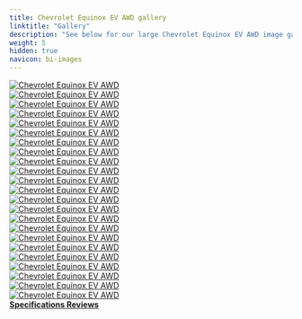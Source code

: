 ```yaml
---
title: Chevrolet Equinox EV AWD gallery
linktitle: "Gallery"
description: "See below for our large Chevrolet Equinox EV AWD image gallery. Click pictures for high-resolution versions."
weight: 5
hidden: true
navicon: bi-images
---
```

<!-- markdownlint-disable MD033 -->
<div class="row" id ="my-gallery">
	<div class="pswp-grid-item col-6 col-md-4">
		<a href="https://media.evkx.net/multimedia/models/chevrolet/equinox_ev/equinox_ev_awd/chargeport_1.jpg"
data-pswp-src="https://media.evkx.net/multimedia/models/chevrolet/equinox_ev/equinox_ev_awd/chargeport_1.jpg"
data-pswp-width="3000"
data-pswp-height="2001" 
target="_blank">
			<img src="https://media.evkx.net/multimedia/models/chevrolet/equinox_ev/equinox_ev_awd/chargeport_1_xst.jpg" alt="Chevrolet Equinox EV AWD" class="img-fluid " />
		</a>
	</div>
	<div class="pswp-grid-item col-6 col-md-4">
		<a href="https://media.evkx.net/multimedia/models/chevrolet/equinox_ev/equinox_ev_awd/dynamic_1.jpg"
data-pswp-src="https://media.evkx.net/multimedia/models/chevrolet/equinox_ev/equinox_ev_awd/dynamic_1.jpg"
data-pswp-width="3000"
data-pswp-height="2001" 
target="_blank">
			<img src="https://media.evkx.net/multimedia/models/chevrolet/equinox_ev/equinox_ev_awd/dynamic_1_xst.jpg" alt="Chevrolet Equinox EV AWD" class="img-fluid " />
		</a>
	</div>
	<div class="pswp-grid-item col-6 col-md-4">
		<a href="https://media.evkx.net/multimedia/models/chevrolet/equinox_ev/equinox_ev_awd/exterior_1.jpg"
data-pswp-src="https://media.evkx.net/multimedia/models/chevrolet/equinox_ev/equinox_ev_awd/exterior_1.jpg"
data-pswp-width="3000"
data-pswp-height="2099" 
target="_blank">
			<img src="https://media.evkx.net/multimedia/models/chevrolet/equinox_ev/equinox_ev_awd/exterior_1_xst.jpg" alt="Chevrolet Equinox EV AWD" class="img-fluid " />
		</a>
	</div>
	<div class="pswp-grid-item col-6 col-md-4">
		<a href="https://media.evkx.net/multimedia/models/chevrolet/equinox_ev/equinox_ev_awd/exterior_10.jpg"
data-pswp-src="https://media.evkx.net/multimedia/models/chevrolet/equinox_ev/equinox_ev_awd/exterior_10.jpg"
data-pswp-width="3000"
data-pswp-height="2001" 
target="_blank">
			<img src="https://media.evkx.net/multimedia/models/chevrolet/equinox_ev/equinox_ev_awd/exterior_10_xst.jpg" alt="Chevrolet Equinox EV AWD" class="img-fluid " />
		</a>
	</div>
	<div class="pswp-grid-item col-6 col-md-4">
		<a href="https://media.evkx.net/multimedia/models/chevrolet/equinox_ev/equinox_ev_awd/exterior_11.jpg"
data-pswp-src="https://media.evkx.net/multimedia/models/chevrolet/equinox_ev/equinox_ev_awd/exterior_11.jpg"
data-pswp-width="3000"
data-pswp-height="1580" 
target="_blank">
			<img src="https://media.evkx.net/multimedia/models/chevrolet/equinox_ev/equinox_ev_awd/exterior_11_xst.jpg" alt="Chevrolet Equinox EV AWD" class="img-fluid " />
		</a>
	</div>
	<div class="pswp-grid-item col-6 col-md-4">
		<a href="https://media.evkx.net/multimedia/models/chevrolet/equinox_ev/equinox_ev_awd/exterior_2.jpg"
data-pswp-src="https://media.evkx.net/multimedia/models/chevrolet/equinox_ev/equinox_ev_awd/exterior_2.jpg"
data-pswp-width="3000"
data-pswp-height="2000" 
target="_blank">
			<img src="https://media.evkx.net/multimedia/models/chevrolet/equinox_ev/equinox_ev_awd/exterior_2_xst.jpg" alt="Chevrolet Equinox EV AWD" class="img-fluid " />
		</a>
	</div>
	<div class="pswp-grid-item col-6 col-md-4">
		<a href="https://media.evkx.net/multimedia/models/chevrolet/equinox_ev/equinox_ev_awd/exterior_3.jpg"
data-pswp-src="https://media.evkx.net/multimedia/models/chevrolet/equinox_ev/equinox_ev_awd/exterior_3.jpg"
data-pswp-width="3000"
data-pswp-height="2000" 
target="_blank">
			<img src="https://media.evkx.net/multimedia/models/chevrolet/equinox_ev/equinox_ev_awd/exterior_3_xst.jpg" alt="Chevrolet Equinox EV AWD" class="img-fluid " />
		</a>
	</div>
	<div class="pswp-grid-item col-6 col-md-4">
		<a href="https://media.evkx.net/multimedia/models/chevrolet/equinox_ev/equinox_ev_awd/exterior_4.jpg"
data-pswp-src="https://media.evkx.net/multimedia/models/chevrolet/equinox_ev/equinox_ev_awd/exterior_4.jpg"
data-pswp-width="3000"
data-pswp-height="2000" 
target="_blank">
			<img src="https://media.evkx.net/multimedia/models/chevrolet/equinox_ev/equinox_ev_awd/exterior_4_xst.jpg" alt="Chevrolet Equinox EV AWD" class="img-fluid " />
		</a>
	</div>
	<div class="pswp-grid-item col-6 col-md-4">
		<a href="https://media.evkx.net/multimedia/models/chevrolet/equinox_ev/equinox_ev_awd/exterior_5.jpg"
data-pswp-src="https://media.evkx.net/multimedia/models/chevrolet/equinox_ev/equinox_ev_awd/exterior_5.jpg"
data-pswp-width="3000"
data-pswp-height="2000" 
target="_blank">
			<img src="https://media.evkx.net/multimedia/models/chevrolet/equinox_ev/equinox_ev_awd/exterior_5_xst.jpg" alt="Chevrolet Equinox EV AWD" class="img-fluid " />
		</a>
	</div>
	<div class="pswp-grid-item col-6 col-md-4">
		<a href="https://media.evkx.net/multimedia/models/chevrolet/equinox_ev/equinox_ev_awd/exterior_6.jpg"
data-pswp-src="https://media.evkx.net/multimedia/models/chevrolet/equinox_ev/equinox_ev_awd/exterior_6.jpg"
data-pswp-width="3000"
data-pswp-height="1966" 
target="_blank">
			<img src="https://media.evkx.net/multimedia/models/chevrolet/equinox_ev/equinox_ev_awd/exterior_6_xst.jpg" alt="Chevrolet Equinox EV AWD" class="img-fluid " />
		</a>
	</div>
	<div class="pswp-grid-item col-6 col-md-4">
		<a href="https://media.evkx.net/multimedia/models/chevrolet/equinox_ev/equinox_ev_awd/exterior_7.jpg"
data-pswp-src="https://media.evkx.net/multimedia/models/chevrolet/equinox_ev/equinox_ev_awd/exterior_7.jpg"
data-pswp-width="3000"
data-pswp-height="2001" 
target="_blank">
			<img src="https://media.evkx.net/multimedia/models/chevrolet/equinox_ev/equinox_ev_awd/exterior_7_xst.jpg" alt="Chevrolet Equinox EV AWD" class="img-fluid " />
		</a>
	</div>
	<div class="pswp-grid-item col-6 col-md-4">
		<a href="https://media.evkx.net/multimedia/models/chevrolet/equinox_ev/equinox_ev_awd/exterior_8.jpg"
data-pswp-src="https://media.evkx.net/multimedia/models/chevrolet/equinox_ev/equinox_ev_awd/exterior_8.jpg"
data-pswp-width="3000"
data-pswp-height="2001" 
target="_blank">
			<img src="https://media.evkx.net/multimedia/models/chevrolet/equinox_ev/equinox_ev_awd/exterior_8_xst.jpg" alt="Chevrolet Equinox EV AWD" class="img-fluid " />
		</a>
	</div>
	<div class="pswp-grid-item col-6 col-md-4">
		<a href="https://media.evkx.net/multimedia/models/chevrolet/equinox_ev/equinox_ev_awd/exterior_9.jpg"
data-pswp-src="https://media.evkx.net/multimedia/models/chevrolet/equinox_ev/equinox_ev_awd/exterior_9.jpg"
data-pswp-width="3000"
data-pswp-height="2001" 
target="_blank">
			<img src="https://media.evkx.net/multimedia/models/chevrolet/equinox_ev/equinox_ev_awd/exterior_9_xst.jpg" alt="Chevrolet Equinox EV AWD" class="img-fluid " />
		</a>
	</div>
	<div class="pswp-grid-item col-6 col-md-4">
		<a href="https://media.evkx.net/multimedia/models/chevrolet/equinox_ev/equinox_ev_awd/frontseats_1.jpg"
data-pswp-src="https://media.evkx.net/multimedia/models/chevrolet/equinox_ev/equinox_ev_awd/frontseats_1.jpg"
data-pswp-width="3000"
data-pswp-height="1999" 
target="_blank">
			<img src="https://media.evkx.net/multimedia/models/chevrolet/equinox_ev/equinox_ev_awd/frontseats_1_xst.jpg" alt="Chevrolet Equinox EV AWD" class="img-fluid " />
		</a>
	</div>
	<div class="pswp-grid-item col-6 col-md-4">
		<a href="https://media.evkx.net/multimedia/models/chevrolet/equinox_ev/equinox_ev_awd/frontseats_2.jpg"
data-pswp-src="https://media.evkx.net/multimedia/models/chevrolet/equinox_ev/equinox_ev_awd/frontseats_2.jpg"
data-pswp-width="3000"
data-pswp-height="2000" 
target="_blank">
			<img src="https://media.evkx.net/multimedia/models/chevrolet/equinox_ev/equinox_ev_awd/frontseats_2_xst.jpg" alt="Chevrolet Equinox EV AWD" class="img-fluid " />
		</a>
	</div>
	<div class="pswp-grid-item col-6 col-md-4">
		<a href="https://media.evkx.net/multimedia/models/chevrolet/equinox_ev/equinox_ev_awd/headlights_1.jpg"
data-pswp-src="https://media.evkx.net/multimedia/models/chevrolet/equinox_ev/equinox_ev_awd/headlights_1.jpg"
data-pswp-width="3000"
data-pswp-height="2000" 
target="_blank">
			<img src="https://media.evkx.net/multimedia/models/chevrolet/equinox_ev/equinox_ev_awd/headlights_1_xst.jpg" alt="Chevrolet Equinox EV AWD" class="img-fluid " />
		</a>
	</div>
	<div class="pswp-grid-item col-6 col-md-4">
		<a href="https://media.evkx.net/multimedia/models/chevrolet/equinox_ev/equinox_ev_awd/headlights_2.jpg"
data-pswp-src="https://media.evkx.net/multimedia/models/chevrolet/equinox_ev/equinox_ev_awd/headlights_2.jpg"
data-pswp-width="3000"
data-pswp-height="2001" 
target="_blank">
			<img src="https://media.evkx.net/multimedia/models/chevrolet/equinox_ev/equinox_ev_awd/headlights_2_xst.jpg" alt="Chevrolet Equinox EV AWD" class="img-fluid " />
		</a>
	</div>
	<div class="pswp-grid-item col-6 col-md-4">
		<a href="https://media.evkx.net/multimedia/models/chevrolet/equinox_ev/equinox_ev_awd/main_1.jpg"
data-pswp-src="https://media.evkx.net/multimedia/models/chevrolet/equinox_ev/equinox_ev_awd/main_1.jpg"
data-pswp-width="3000"
data-pswp-height="1913" 
target="_blank">
			<img src="https://media.evkx.net/multimedia/models/chevrolet/equinox_ev/equinox_ev_awd/main_1_xst.jpg" alt="Chevrolet Equinox EV AWD" class="img-fluid " />
		</a>
	</div>
	<div class="pswp-grid-item col-6 col-md-4">
		<a href="https://media.evkx.net/multimedia/models/chevrolet/equinox_ev/equinox_ev_awd/rearlights_1.jpg"
data-pswp-src="https://media.evkx.net/multimedia/models/chevrolet/equinox_ev/equinox_ev_awd/rearlights_1.jpg"
data-pswp-width="3000"
data-pswp-height="2001" 
target="_blank">
			<img src="https://media.evkx.net/multimedia/models/chevrolet/equinox_ev/equinox_ev_awd/rearlights_1_xst.jpg" alt="Chevrolet Equinox EV AWD" class="img-fluid " />
		</a>
	</div>
	<div class="pswp-grid-item col-6 col-md-4">
		<a href="https://media.evkx.net/multimedia/models/chevrolet/equinox_ev/equinox_ev_awd/roof_1.jpg"
data-pswp-src="https://media.evkx.net/multimedia/models/chevrolet/equinox_ev/equinox_ev_awd/roof_1.jpg"
data-pswp-width="3000"
data-pswp-height="2001" 
target="_blank">
			<img src="https://media.evkx.net/multimedia/models/chevrolet/equinox_ev/equinox_ev_awd/roof_1_xst.jpg" alt="Chevrolet Equinox EV AWD" class="img-fluid " />
		</a>
	</div>
	<div class="pswp-grid-item col-6 col-md-4">
		<a href="https://media.evkx.net/multimedia/models/chevrolet/equinox_ev/equinox_ev_awd/screens_1.jpg"
data-pswp-src="https://media.evkx.net/multimedia/models/chevrolet/equinox_ev/equinox_ev_awd/screens_1.jpg"
data-pswp-width="3000"
data-pswp-height="2000" 
target="_blank">
			<img src="https://media.evkx.net/multimedia/models/chevrolet/equinox_ev/equinox_ev_awd/screens_1_xst.jpg" alt="Chevrolet Equinox EV AWD" class="img-fluid " />
		</a>
	</div>
	<div class="pswp-grid-item col-6 col-md-4">
		<a href="https://media.evkx.net/multimedia/models/chevrolet/equinox_ev/equinox_ev_awd/secondrowseats_1.jpg"
data-pswp-src="https://media.evkx.net/multimedia/models/chevrolet/equinox_ev/equinox_ev_awd/secondrowseats_1.jpg"
data-pswp-width="3000"
data-pswp-height="2001" 
target="_blank">
			<img src="https://media.evkx.net/multimedia/models/chevrolet/equinox_ev/equinox_ev_awd/secondrowseats_1_xst.jpg" alt="Chevrolet Equinox EV AWD" class="img-fluid " />
		</a>
	</div>
	<div class="pswp-grid-item col-6 col-md-4">
		<a href="https://media.evkx.net/multimedia/models/chevrolet/equinox_ev/equinox_ev_awd/trunk_1.jpg"
data-pswp-src="https://media.evkx.net/multimedia/models/chevrolet/equinox_ev/equinox_ev_awd/trunk_1.jpg"
data-pswp-width="3000"
data-pswp-height="2001" 
target="_blank">
			<img src="https://media.evkx.net/multimedia/models/chevrolet/equinox_ev/equinox_ev_awd/trunk_1_xst.jpg" alt="Chevrolet Equinox EV AWD" class="img-fluid " />
		</a>
	</div>
</div>
<script type="module">
  import PhotoSwipeLightbox from '/js/photoswipe-lightbox.esm.js';
    const lightbox = new PhotoSwipeLightbox({
       gallery: '#my-gallery',
        children: 'a',
        pswpModule: () => import('/js/photoswipe.esm.js')
    });
lightbox.init();
</script>
<div class="mt-3 mb-3">
<a href="../specifications/" class="text-decoration-none text-black">
<strong><i class="bi-arrow-left"></i> Specifications </strong>
</a>
<a href="../reviews/" class="text-decoration-none text-black float-end">
<strong>Reviews <i class="bi-arrow-right"></i></strong>
</a>
</div>
